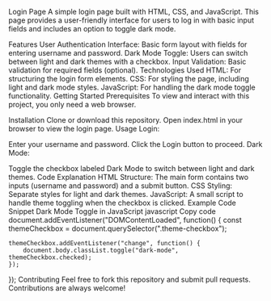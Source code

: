 Login Page
A simple login page built with HTML, CSS, and JavaScript. This page provides a user-friendly interface for users to log in with basic input fields and includes an option to toggle dark mode.

Features
User Authentication Interface: Basic form layout with fields for entering username and password.
Dark Mode Toggle: Users can switch between light and dark themes with a checkbox.
Input Validation: Basic validation for required fields (optional).
Technologies Used
HTML: For structuring the login form elements.
CSS: For styling the page, including light and dark mode styles.
JavaScript: For handling the dark mode toggle functionality.
Getting Started
Prerequisites
To view and interact with this project, you only need a web browser.

Installation
Clone or download this repository.
Open index.html in your browser to view the login page.
Usage
Login:

Enter your username and password.
Click the Login button to proceed.
Dark Mode:

Toggle the checkbox labeled Dark Mode to switch between light and dark themes.
Code Explanation
HTML Structure: The main form contains two inputs (username and password) and a submit button.
CSS Styling: Separate styles for light and dark themes.
JavaScript: A small script to handle theme toggling when the checkbox is clicked.
Example Code Snippet
Dark Mode Toggle in JavaScript
javascript
Copy code
document.addEventListener("DOMContentLoaded", function() {
    const themeCheckbox = document.querySelector(".theme-checkbox");

    themeCheckbox.addEventListener("change", function() {
        document.body.classList.toggle("dark-mode", themeCheckbox.checked);
    });
});
Contributing
Feel free to fork this repository and submit pull requests. Contributions are always welcome!
